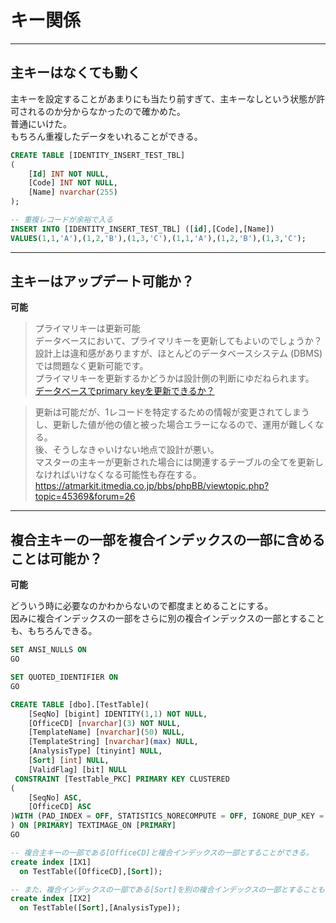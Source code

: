 # キー関係

---

## 主キーはなくても動く

主キーを設定することがあまりにも当たり前すぎて、主キーなしという状態が許可されるのか分からなかったので確かめた。  
普通にいけた。  
もちろん重複したデータをいれることができる。  

``` sql
CREATE TABLE [IDENTITY_INSERT_TEST_TBL]  
(
    [Id] INT NOT NULL,  
    [Code] INT NOT NULL,
    [Name] nvarchar(255)
);

-- 重複レコードが余裕で入る
INSERT INTO [IDENTITY_INSERT_TEST_TBL] ([id],[Code],[Name]) 
VALUES(1,1,'A'),(1,2,'B'),(1,3,'C'),(1,1,'A'),(1,2,'B'),(1,3,'C');
```

---

## 主キーはアップデート可能か？

**可能**<!--  -->  

>プライマリキーは更新可能  
>データベースにおいて、プライマリキーを更新してもよいのでしょうか？  
>設計上は違和感がありますが、ほとんどのデータベースシステム (DBMS) では問題なく更新可能です。  
>プライマリキーを更新するかどうかは設計側の判断にゆだねられます。  
>[データベースでprimary keyを更新できるか？](https://urashita.com/archives/33098)  

<!--  -->
>更新は可能だが、1レコードを特定するための情報が変更されてしまうし、更新した値が他の値と被った場合エラーになるので、運用が難しくなる。  
>後、そうしなきゃいけない地点で設計が悪い。  
>マスターの主キーが更新された場合には関連するテーブルの全てを更新しなければいけなくなる可能性も存在する。  
><https://atmarkit.itmedia.co.jp/bbs/phpBB/viewtopic.php?topic=45369&forum=26>  

---

## 複合主キーの一部を複合インデックスの一部に含めることは可能か？

**可能**<!--  -->  

どういう時に必要なのかわからないので都度まとめることにする。  
因みに複合インデックスの一部をさらに別の複合インデックスの一部とすることも、もちろんできる。  

``` sql
SET ANSI_NULLS ON
GO

SET QUOTED_IDENTIFIER ON
GO

CREATE TABLE [dbo].[TestTable](
    [SeqNo] [bigint] IDENTITY(1,1) NOT NULL,
    [OfficeCD] [nvarchar](3) NOT NULL,
    [TemplateName] [nvarchar](50) NULL,
    [TemplateString] [nvarchar](max) NULL,
    [AnalysisType] [tinyint] NULL,
    [Sort] [int] NULL,
    [ValidFlag] [bit] NULL
 CONSTRAINT [TestTable_PKC] PRIMARY KEY CLUSTERED 
(
    [SeqNo] ASC,
    [OfficeCD] ASC
)WITH (PAD_INDEX = OFF, STATISTICS_NORECOMPUTE = OFF, IGNORE_DUP_KEY = OFF, ALLOW_ROW_LOCKS = ON, ALLOW_PAGE_LOCKS = ON) ON [PRIMARY]
) ON [PRIMARY] TEXTIMAGE_ON [PRIMARY]
GO

-- 複合主キーの一部である[OfficeCD]と複合インデックスの一部とすることができる。
create index [IX1]
  on TestTable([OfficeCD],[Sort]);

-- また、複合インデックスの一部である[Sort]を別の複合インデックスの一部とすることもできる。
create index [IX2]
  on TestTable([Sort],[AnalysisType]);
```
